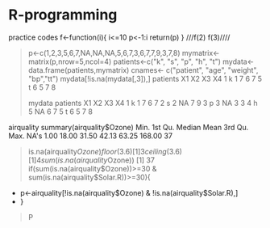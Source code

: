 R-programming
=============

practice codes
f<-function(i){
i<=10
p<-1:i
return(p)
}
///f(2) f(3)////

> p<-c(1,2,3,5,6,7,NA,NA,NA,5,6,7,3,6,7,7,9,3,7,8)
> mymatrix<-matrix(p,nrow=5,ncol=4)
> patients<-c("k", "s", "p", "h", "t")
> mydata<-data.frame(patients,mymatrix)
> cnames<- c("patient", "age", "weight", "bp","tt")
> mydata[!is.na(mydata[,3]),]
  patients X1 X2 X3 X4
1        k  1  7  6  7
5        t  6  5  7  8
> 
> mydata
  patients X1 X2 X3 X4
1        k  1  7  6  7
2        s  2 NA  7  9
3        p  3 NA  3  3
4        h  5 NA  6  7
5        t  6  5  7  8

 
 
 airquality
 summary(airquality$Ozone)
   Min. 1st Qu.  Median    Mean 3rd Qu.    Max.    NA's 
   1.00   18.00   31.50   42.13   63.25  168.00      37 
> is.na(airquality$Ozone)
> floor(3.6)
[1] 3
> ceiling(3.6)
[1] 4
> sum(is.na(airquality$Ozone))
[1] 37
> if(sum(is.na(airquality$Ozone))>=30 & sum(is.na(airquality$Solar.R))>=30){
+ p<-airquality[!is.na(airquality$Ozone) & !is.na(airquality$Solar.R),]
+ }
> P


